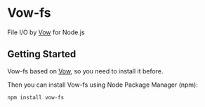Vow-fs
======

File I/O by [Vow](https://github.com/dfilatov/jspromise) for Node.js

Getting Started
---------------
Vow-fs based on [Vow](https://github.com/dfilatov/jspromise), so you need to install it before.

Then you can install Vow-fs using Node Package Manager (npm):

    npm install vow-fs
